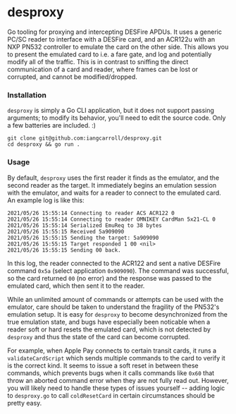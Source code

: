 # desproxy
Go tooling for proxying and intercepting DESFire APDUs. It uses a generic PC/SC reader to interface with a DESFire card, and an ACR122u with an NXP PN532 controller to emulate the card on the other side. This allows you to present the emulated card to i.e. a fare gate, and log and potentially modify all of the traffic. This is in contrast to sniffing the direct communication of a card and reader, where frames can be lost or corrupted, and cannot be modified/dropped.

### Installation
`desproxy` is simply a Go CLI application, but it does not support passing arguments; to modify its behavior, you'll need to edit the source code. Only a few batteries are included. :)

```
git clone git@github.com:iangcarroll/desproxy.git
cd desproxy && go run .
```

### Usage
By default, `desproxy` uses the first reader it finds as the emulator, and the second reader as the target. It immediately begins an emulation session with the emulator, and waits for a reader to connect to the emulated card. An example log is like this:

```
2021/05/26 15:55:14 Connecting to reader ACS ACR122 0
2021/05/26 15:55:14 Connecting to reader OMNIKEY CardMan 5x21-CL 0
2021/05/26 15:55:14 Serialized EmuReq to 38 bytes
2021/05/26 15:55:15 Received 5a909090
2021/05/26 15:55:15 Sending the target: 5a909090
2021/05/26 15:55:15 Target responded 1 00 <nil>
2021/05/26 15:55:15 Sending 00 back.
```

In this log, the reader connected to the ACR122 and sent a native DESFire command `0x5a` (select application `0x909090`). The command was successful, so the card returned `00` (no error) and the response was passed to the emulated card, which then sent it to the reader.

While an unlimited amount of commands or attempts can be used with the emulator, care should be taken to understand the fragility of the PN532's emulation setup. It is easy for `desproxy` to become desynchronized from the true emulation state, and bugs have especially been noticable when a reader soft or hard resets the emulated card, which is not detected by `desproxy` and thus the state of the card can become corrupted.

For example, when Apple Pay connects to certain transit cards, it runs a `validateCardScript` which sends multiple commands to the card to verify it is the correct kind. It seems to issue a soft reset in between these commands, which prevents bugs when it calls commands like `0x60` that throw an aborted command error when they are not fully read out. However, you will likely need to handle these types of issues yourself -- adding logic to `desproxy.go` to call `coldResetCard` in certain circumstances should be pretty easy.
